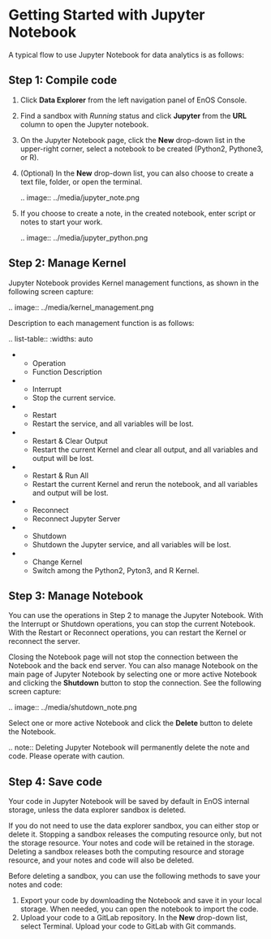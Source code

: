 # Getting Started with Jupyter Notebook

A typical flow to use Jupyter Notebook for data analytics is as follows:

## Step 1: Compile code

1. Click **Data Explorer** from the left navigation panel of EnOS Console.

2. Find a sandbox with *Running* status and click **Jupyter** from the **URL** column to open the Jupyter notebook.

3. On the Jupyter Notebook page, click the **New** drop-down list in the upper-right corner, select a notebook to be created (Python2, Pythone3, or R). 

4. (Optional) In the **New** drop-down list, you can also choose to create a text file, folder, or open the terminal. 

   .. image:: ../media/jupyter_note.png

5. If you choose to create a note, in the created notebook, enter script or notes to start your work.

   .. image:: ../media/jupyter_python.png

## Step 2: Manage Kernel

Jupyter Notebook provides Kernel management functions, as shown in the following screen capture:

.. image:: ../media/kernel_management.png

Description to each management function is as follows:

.. list-table::
   :widths: auto

   * - Operation
     - Function Description
   * - Interrupt
     - Stop the current service.
   * - Restart
     - Restart the service, and all variables will be lost.
   * - Restart & Clear Output
     - Restart the current Kernel and clear all output, and all variables and output will be lost.
   * - Restart & Run All
     - Restart the current Kernel and rerun the notebook, and all variables and output will be lost.
   * - Reconnect
     - Reconnect Jupyter Server
   * - Shutdown
     - Shutdown the Jupyter service, and all variables will be lost.
   * - Change Kernel
     - Switch among the Python2, Pyton3, and R Kernel.

## Step 3: Manage Notebook

You can use the operations in Step 2 to manage the Jupyter Notebook. With the Interrupt or Shutdown operations, you can stop the current Notebook. With the Restart or Reconnect operations, you can restart the Kernel or reconnect the server.

Closing the Notebook page will not stop the connection between the Notebook and the back end server. You can also manage Notebook on the main page of Jupyter Notebook by selecting one or more active Notebook and clicking the **Shutdown** button to stop the connection. See the following screen capture:

.. image:: ../media/shutdown_note.png

Select one or more active Notebook and click the **Delete** button to delete the Notebook.

.. note:: Deleting Jupyter Notebook will permanently delete the note and code. Please operate with caution.

## Step 4: Save code

Your code in Jupyter Notebook will be saved by default in EnOS internal storage, unless the data explorer sandbox is deleted.

If you do not need to use the data explorer sandbox, you can either stop or delete it. Stopping a sandbox releases the computing resource only, but not the storage resource. Your notes and code will be retained in the storage. Deleting a sandbox releases both the computing resource and storage resource, and your notes and code will also be deleted.  

Before deleting a sandbox, you can use the following methods to save your notes and code:

1. Export your code by downloading the Notebook and save it in your local storage. When needed, you can open the notebook to import the code. 
2. Upload your code to a GitLab repository. In the **New** drop-down list, select Terminal. Upload your code to GitLab with Git commands.

<!--end-->